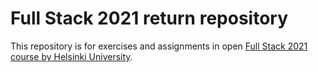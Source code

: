 # Full Stack 2021 return repository

This repository is for exercises and assignments in open [Full Stack 2021 course by Helsinki University](https://fullstackopen.com/).